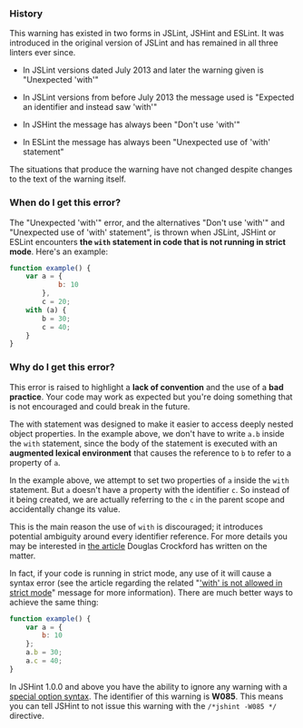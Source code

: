 <!---
{
    "titles": [
        "Unexpected 'with'",
        "Don't use 'with'",
        "Expected an identifier and instead saw 'with'",
        "Unexpected use of 'with' statement",
        "W085"
    ],
    "slugs": [
        "unexpected-with",
        "dont-use-with",
        "expected-an-identifier-and-instead-saw-with",
        "unexpected-use-of-with-statement",
        "w085"
    ],
    "linters": [
        "jslint",
        "jshint",
        "eslint"
    ],
    "author": "jallardice"
}
-->

### History

This warning has existed in two forms in JSLint, JSHint and ESLint. It was
introduced in the original version of JSLint and has remained in all three
linters ever since.

 - In JSLint versions dated July 2013 and later the warning given is "Unexpected
   'with'"

 - In JSLint versions from before July 2013 the message used is "Expected an
   identifier and instead saw 'with'"

 - In JSHint the message has always been "Don't use 'with'"

 - In ESLint the message has always been "Unexpected use of 'with' statement"

The situations that produce the warning have not changed despite changes to the
text of the warning itself.

### When do I get this error?

The "Unexpected 'with'" error, and the alternatives "Don't use 'with'" and
"Unexpected use of 'with' statement", is thrown when JSLint, JSHint or ESLint
encounters **the `with` statement in code that is not running in strict mode**.
Here's an example:

<!---
{
    "linter": "jshint"
}
-->
```javascript
function example() {
    var a = {
            b: 10
        },
        c = 20;
    with (a) {
        b = 30;
        c = 40;
    }
}
```

### Why do I get this error?

This error is raised to highlight a **lack of convention** and the use of a
**bad practice**. Your code may work as expected but you're doing something that
is not encouraged and could break in the future.

The with statement was designed to make it easier to access deeply nested object
properties. In the example above, we don't have to write `a.b` inside the `with`
statement, since the body of the statement is executed with an **augmented
lexical environment** that causes the reference to `b` to refer to a property of
`a`.

In the example above, we attempt to set two properties of `a` inside the `with`
statement. But `a` doesn't have a property with the identifier `c`. So instead
of it being created, we are actually referring to the `c` in the parent scope
and accidentally change its value.

This is the main reason the use of `with` is discouraged; it introduces
potential ambiguity around every identifier reference. For more details you may
be interested in [the article][dc] Douglas Crockford has written on the matter.

In fact, if your code is running in strict mode, any use of it will cause a
syntax error (see the article regarding the related "['with' is not allowed in
strict mode][withstrict]" message for more information). There are much better
ways to achieve the same thing:

<!---
{
    "linter": "jshint"
}
-->
```javascript
function example() {
    var a = {
        b: 10
    };
    a.b = 30;
    a.c = 40;
}
```

In JSHint 1.0.0 and above you have the ability to ignore any warning with a
[special option syntax][jshintopts]. The identifier of this warning is **W085**.
This means you can tell JSHint to not issue this warning with the `/*jshint
-W085 */` directive.

[withstrict]: /with-is-not-allowed-in-strict-mode
[dc]: http://yuiblog.com/blog/2006/04/11/with-statement-considered-harmful/
[jshintopts]: http://jshint.com/docs/#options
